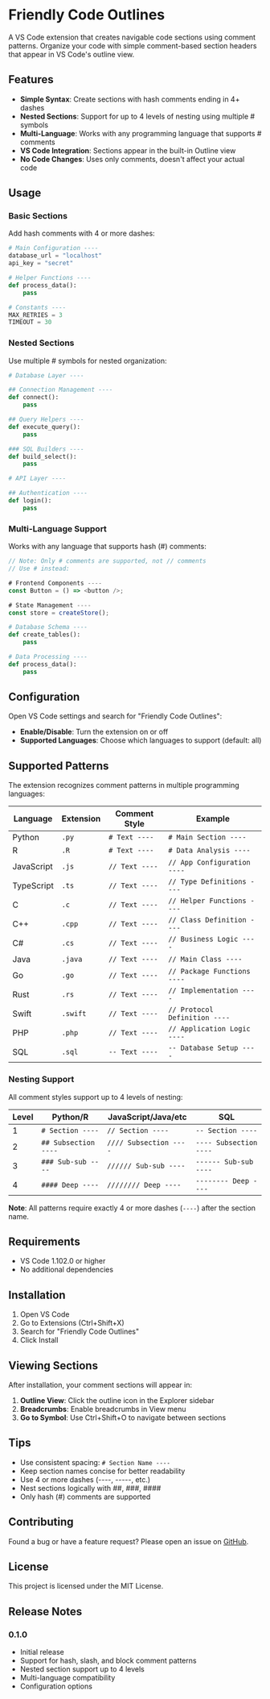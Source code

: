 # Friendly Code Outlines

A VS Code extension that creates navigable code sections using comment patterns. Organize your code with simple comment-based section headers that appear in VS Code's outline view.

## Features

- **Simple Syntax**: Create sections with hash comments ending in 4+ dashes
- **Nested Sections**: Support for up to 4 levels of nesting using multiple # symbols
- **Multi-Language**: Works with any programming language that supports # comments
- **VS Code Integration**: Sections appear in the built-in Outline view
- **No Code Changes**: Uses only comments, doesn't affect your actual code

## Usage

### Basic Sections

Add hash comments with 4 or more dashes:

```python
# Main Configuration ----
database_url = "localhost"
api_key = "secret"

# Helper Functions ----
def process_data():
    pass

# Constants ----
MAX_RETRIES = 3
TIMEOUT = 30
```

### Nested Sections

Use multiple # symbols for nested organization:

```python
# Database Layer ----

## Connection Management ----
def connect():
    pass

## Query Helpers ----
def execute_query():
    pass

### SQL Builders ----
def build_select():
    pass

# API Layer ----

## Authentication ----
def login():
    pass
```

### Multi-Language Support

Works with any language that supports hash (#) comments:

```javascript
// Note: Only # comments are supported, not // comments
// Use # instead:

# Frontend Components ----
const Button = () => <button />;

# State Management ----
const store = createStore();
```

```python
# Database Schema ----
def create_tables():
    pass

# Data Processing ----
def process_data():
    pass
```

## Configuration

Open VS Code settings and search for "Friendly Code Outlines":

- **Enable/Disable**: Turn the extension on or off
- **Supported Languages**: Choose which languages to support (default: all)

## Supported Patterns

The extension recognizes comment patterns in multiple programming languages:

| Language | Extension | Comment Style | Example |
|----------|-----------|---------------|---------|
| Python | `.py` | `# Text ----` | `# Main Section ----` |
| R | `.R` | `# Text ----` | `# Data Analysis ----` |
| JavaScript | `.js` | `// Text ----` | `// App Configuration ----` |
| TypeScript | `.ts` | `// Text ----` | `// Type Definitions ----` |
| C | `.c` | `// Text ----` | `// Helper Functions ----` |
| C++ | `.cpp` | `// Text ----` | `// Class Definition ----` |
| C# | `.cs` | `// Text ----` | `// Business Logic ----` |
| Java | `.java` | `// Text ----` | `// Main Class ----` |
| Go | `.go` | `// Text ----` | `// Package Functions ----` |
| Rust | `.rs` | `// Text ----` | `// Implementation ----` |
| Swift | `.swift` | `// Text ----` | `// Protocol Definition ----` |
| PHP | `.php` | `// Text ----` | `// Application Logic ----` |
| SQL | `.sql` | `-- Text ----` | `-- Database Setup ----` |

### Nesting Support

All comment styles support up to 4 levels of nesting:

| Level | Python/R | JavaScript/Java/etc | SQL |
|-------|----------|---------------------|-----|
| 1 | `# Section ----` | `// Section ----` | `-- Section ----` |
| 2 | `## Subsection ----` | `//// Subsection ----` | `---- Subsection ----` |
| 3 | `### Sub-sub ----` | `////// Sub-sub ----` | `------ Sub-sub ----` |
| 4 | `#### Deep ----` | `//////// Deep ----` | `-------- Deep ----` |

**Note**: All patterns require exactly 4 or more dashes (`----`) after the section name.

## Requirements

- VS Code 1.102.0 or higher
- No additional dependencies

## Installation

1. Open VS Code
2. Go to Extensions (Ctrl+Shift+X)
3. Search for "Friendly Code Outlines"
4. Click Install

## Viewing Sections

After installation, your comment sections will appear in:

1. **Outline View**: Click the outline icon in the Explorer sidebar
2. **Breadcrumbs**: Enable breadcrumbs in View menu
3. **Go to Symbol**: Use Ctrl+Shift+O to navigate between sections

## Tips

- Use consistent spacing: `# Section Name ----`
- Keep section names concise for better readability
- Use 4 or more dashes (----, -----, etc.)
- Nest sections logically with ##, ###, ####
- Only hash (#) comments are supported

## Contributing

Found a bug or have a feature request? Please open an issue on [GitHub](https://github.com/your-username/friendly-code-outlines).

## License

This project is licensed under the MIT License.

## Release Notes

### 0.1.0

- Initial release
- Support for hash, slash, and block comment patterns
- Nested section support up to 4 levels
- Multi-language compatibility
- Configuration options